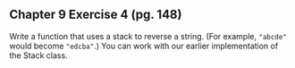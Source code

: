 ## Chapter 9 Exercise 4 (pg. 148)

Write a function that uses a stack to reverse a string. (For example, `"abcde"` would become `"edcba"`.) You can work with
our earlier implementation of the Stack class.
